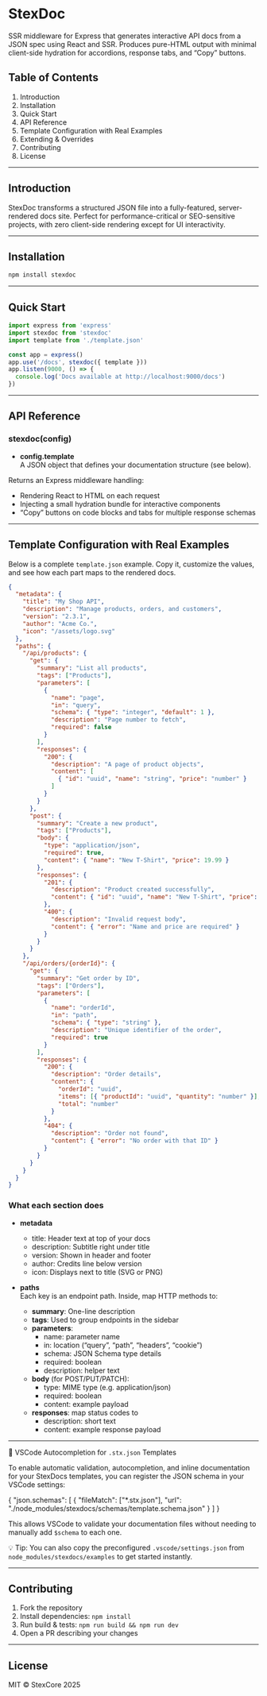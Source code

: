 # StexDoc

SSR middleware for Express that generates interactive API docs from a JSON spec using React and SSR. Produces pure-HTML output with minimal client-side hydration for accordions, response tabs, and “Copy” buttons.

## Table of Contents

1. Introduction  
2. Installation  
3. Quick Start  
4. API Reference  
5. Template Configuration with Real Examples  
6. Extending & Overrides  
7. Contributing  
8. License  

---

## Introduction

StexDoc transforms a structured JSON file into a fully-featured, server-rendered docs site. Perfect for performance-critical or SEO-sensitive projects, with zero client-side rendering except for UI interactivity.

---

## Installation

```bash
npm install stexdoc
```

---

## Quick Start

```ts
import express from 'express'
import stexdoc from 'stexdoc'
import template from './template.json'

const app = express()
app.use('/docs', stexdoc({ template }))
app.listen(9000, () => {
  console.log('Docs available at http://localhost:9000/docs')
})
```

---

## API Reference

### stexdoc(config)

- **config.template**  
  A JSON object that defines your documentation structure (see below).

Returns an Express middleware handling:
- Rendering React to HTML on each request  
- Injecting a small hydration bundle for interactive components  
- “Copy” buttons on code blocks and tabs for multiple response schemas  

---

## Template Configuration with Real Examples

Below is a complete `template.json` example. Copy it, customize the values, and see how each part maps to the rendered docs.

```json
{
  "metadata": {
    "title": "My Shop API",
    "description": "Manage products, orders, and customers",
    "version": "2.3.1",
    "author": "Acme Co.",
    "icon": "/assets/logo.svg"
  },
  "paths": {
    "/api/products": {
      "get": {
        "summary": "List all products",
        "tags": ["Products"],
        "parameters": [
          {
            "name": "page",
            "in": "query",
            "schema": { "type": "integer", "default": 1 },
            "description": "Page number to fetch",
            "required": false
          }
        ],
        "responses": {
          "200": {
            "description": "A page of product objects",
            "content": [
              { "id": "uuid", "name": "string", "price": "number" }
            ]
          }
        }
      },
      "post": {
        "summary": "Create a new product",
        "tags": ["Products"],
        "body": {
          "type": "application/json",
          "required": true,
          "content": { "name": "New T-Shirt", "price": 19.99 }
        },
        "responses": {
          "201": {
            "description": "Product created successfully",
            "content": { "id": "uuid", "name": "New T-Shirt", "price": 19.99 }
          },
          "400": {
            "description": "Invalid request body",
            "content": { "error": "Name and price are required" }
          }
        }
      }
    },
    "/api/orders/{orderId}": {
      "get": {
        "summary": "Get order by ID",
        "tags": ["Orders"],
        "parameters": [
          {
            "name": "orderId",
            "in": "path",
            "schema": { "type": "string" },
            "description": "Unique identifier of the order",
            "required": true
          }
        ],
        "responses": {
          "200": {
            "description": "Order details",
            "content": {
              "orderId": "uuid",
              "items": [{ "productId": "uuid", "quantity": "number" }],
              "total": "number"
            }
          },
          "404": {
            "description": "Order not found",
            "content": { "error": "No order with that ID" }
          }
        }
      }
    }
  }
}
```

### What each section does

- **metadata**  
  - title: Header text at top of your docs  
  - description: Subtitle right under title  
  - version: Shown in header and footer  
  - author: Credits line below version  
  - icon: Displays next to title (SVG or PNG)

- **paths**  
  Each key is an endpoint path. Inside, map HTTP methods to:

  - **summary**: One-line description  
  - **tags**: Used to group endpoints in the sidebar  
  - **parameters**:  
    - name: parameter name  
    - in: location (“query”, “path”, “headers”, “cookie”)  
    - schema: JSON Schema type details  
    - required: boolean  
    - description: helper text  
  - **body** (for POST/PUT/PATCH):  
    - type: MIME type (e.g. application/json)  
    - required: boolean  
    - content: example payload  
  - **responses**: map status codes to  
    - description: short text  
    - content: example response payload  

---

🧠 VSCode Autocompletion for `.stx.json` Templates

To enable automatic validation, autocompletion, and inline documentation for your StexDocs templates, you can register the JSON schema in your VSCode settings:

{
  "json.schemas": [
    {
      "fileMatch": ["*.stx.json"],
      "url": "./node_modules/stexdocs/schemas/template.schema.json"
    }
  ]
}

This allows VSCode to validate your documentation files without needing to manually add `$schema` to each one.

💡 Tip: You can also copy the preconfigured `.vscode/settings.json` from `node_modules/stexdocs/examples` to get started instantly.

---

## Contributing

1. Fork the repository  
2. Install dependencies: `npm install`  
3. Run build & tests: `npm run build && npm run dev`  
4. Open a PR describing your changes

---

## License

MIT © StexCore 2025